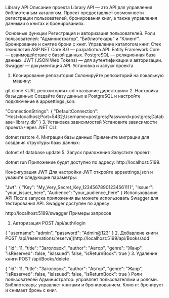 Library API
Описание проекта
Library API — это API для управления библиотечным каталогом. Проект предоставляет возможности регистрации пользователей, бронирования книг, а также управления данными о книгах и бронированиях.

Основные функции
Регистрация и авторизация пользователей.
Роли пользователей: “Администратор”, “Библиотекарь” и “Клиент”.
Бронирование и снятие брони с книг.
Управление каталогом книг.
Стек технологий
ASP.NET Core 8.0 — разработка API.
Entity Framework Core — взаимодействие с базой данных.
PostgreSQL — реляционная база данных.
JWT (JSON Web Tokens) — для аутентификации и авторизации.
Swagger — документация API.
Установка и запуск проекта
1. Клонирование репозитория
Склонируйте репозиторий на локальную машину:

git clone <URL репозитория>
cd <название директории>
2. Настройка базы данных
Создайте базу данных в PostgreSQL и настройте подключение в appsettings.json:

"ConnectionStrings": {
  "DefaultConnection": "Host=localhost;Port=5432;Username=postgres;Password=postgres;Database=library_db"
}
3. Установка зависимостей
Установите зависимости проекта через .NET CLI:

dotnet restore
4. Миграции базы данных
Примените миграции для создания структуры базы данных:

dotnet ef database update
5. Запуск приложения
Запустите проект:

dotnet run
Приложение будет доступно по адресу: http://localhost:5199.

Конфигурация JWT
Для настройки JWT откройте appsettings.json и укажите следующие параметры:

"Jwt": {
  "Key": "My_Very_Secret_Key_12345678901234561111",
  "Issuer": "your_issuer_here",
  "Audience": "your_audience_here"
}
Использование API
После запуска приложения вы можете использовать Swagger для тестирования API. Swagger доступен по адресу:

http://localhost:5199/swagger
Примеры запросов
1. Авторизация
POST /api/auth/login

{
  "username": "admin",
  "password": "Admin@123"
}
2. Добавлеие книги
POST /api/reservations/reserve](http://localhost:5199/api/Books/add

{
  "id": 11,
  "title": "Заголовок",
  "author": "Автор",
  "genre": "Жанр",
  "isReserved": false,
  "isIssued": false,
  "isReturnBook": true
}
3. Удаление книги
POST /api/Books/delete

{
  "id": 11,
  "title": "Заголовок",
  "author": "Автор",
  "genre": "Жанр",
  "isReserved": false,
  "isIssued": false,
  "isReturnBook": true
}
Роли пользователей
Администратор: управляет пользователями и ролями.
Библиотекарь: управляет книгами и бронированием.
Клиент: бронирует и снимает бронь с книг.
